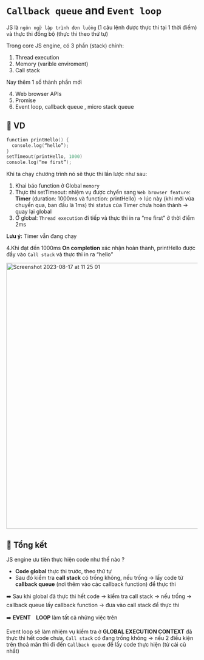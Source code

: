# `Callback queue` and `Event loop`

JS là `ngôn ngữ lập trình đơn luồng` (1 câu lệnh được thực thi tại 1 thời điểm) và thực thi đồng bộ (thực thi theo thứ tự)

Trong core JS engine, có 3 phần (stack) chính:

1. Thread execution
2. Memory (varible enviroment)
3. Call stack

Nay thêm 1 số thành phần mới 

4. Web browser APIs
5. Promise 
6. Event loop, callback queue , micro stack queue

## 🎃 VD
```swift
function printHello() {
  console.log(“hello”);
}
setTimeout(printHello, 1000)
console.log(“me first”);
```
Khi ta chạy chương trình nó sẽ thực thi lần lược như sau:

1. Khai báo function ở Global `memory`
2. Thực thi setTimeout: nhiệm vụ được chyển sang `Web browser feature`: **Timer** (duration: 1000ms và function:  printHello) -> lúc này (khi mới vừa chuyển qua, ban đầu là 1ms) thì status của Timer chưa hoàn thành -> quay lại global 
3. Ở global: `Thread execution` đi tiếp và thực thi in ra “me first” ở thời điểm 2ms

**Lưu ý:** Timer vẫn đang chạy 

4.Khi đạt đến 1000ms **On completion** xác nhận hoàn thành, printHello được đẩy vào `Call stack` và thực thi in ra “hello”

<img width="701" alt="Screenshot 2023-08-17 at 11 25 01" src="https://github.com/Loc-Nguyen-95/Callback-queue-and-Event-loop/assets/136717443/0ca50d36-7b89-4beb-b657-2d8d9950b4d2">

## 🎉 Tổng kết 

JS engine ưu tiên thực hiện code như thế nào ?

- **Code global** thực thi trước, theo thứ tự 
- Sau đó kiểm tra **call stack** có trống không, nếu trống -> lấy code từ **callback queue** (nơi thêm vào các callback function) để thực thi
  
➡️ Sau khi global đã thực thi hết code -> kiểm tra call stack -> nếu trống -> callback queue lấy callback function -> đưa vào call stack để thực thi 

➡️ **EVENT　LOOP** làm tất cả những việc trên 

Event loop sẽ làm nhiệm vụ kiểm tra ở **GLOBAL EXECUTION CONTEXT** đã thực thi hết code chưa, `Call stack` có đang trống không -> nếu 2 điều kiện trên thoả mãn thì đi đến `Callback queue` để lấy code thực hiện (từ cái cũ nhất) 
